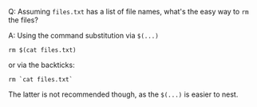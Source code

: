 Q: Assuming `files.txt` has a list of file names, what's the easy way to `rm` the files?

A: Using the command substitution via `$(...)`
```shell
rm $(cat files.txt)
```
or via the backticks:
```shell
rm `cat files.txt`
```
The latter is not recommended though, as the `$(...)` is easier to nest.
